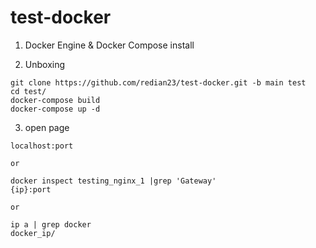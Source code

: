 # test-docker

1. Docker Engine & Docker Compose install 

2. Unboxing
```
git clone https://github.com/redian23/test-docker.git -b main test
cd test/
docker-compose build
docker-compose up -d 
```
3. open page 
```
localhost:port
```
``or``
```
docker inspect testing_nginx_1 |grep 'Gateway' 
{ip}:port
```
``or``
```
ip a | grep docker
docker_ip/
```
